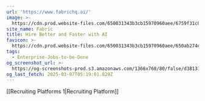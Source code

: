 ```yaml
---
url: 'https://www.fabrichq.ai/'
image: >-
  https://cdn.prod.website-files.com/650031343b3cb15970960aee/6759f31c057f5856fd2a85a7_Fabric%20Deck%20(AI%20Interviewing).jpg
site_name: Fabric
title: Hire Better and Faster with AI
favicon: >-
  https://cdn.prod.website-files.com/650031343b3cb15970960aee/650ab274e1de5f7e3b6ae6fd_fabric_logomark_enclosed.png
tags:
  - Enterprise-Jobs-to-be-Done
og_screenshot_url: >-
  https://og-screenshots-prod.s3.amazonaws.com/1366x768/80/false/d3813120a803dbfcec1175f3f34eaaafe0bc0dc7eb5508d85111f9c0cee29f86.jpeg
og_last_fetch: 2025-03-07T05:19:01.829Z
---
```

[[Recruiting Platforms 1|Recruiting Platform]]
